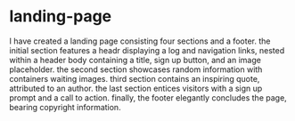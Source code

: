 # landing-page
I have created a landing page consisting four sections and a footer. the initial section features a headr displaying a log and navigation links, nested within a header body containing a title, sign up button, and an image placeholder. the second section showcases random information with containers waiting images. third section contains an inspiring quote, attributed to an author. the last section entices visitors with a sign up prompt and a call to action. finally, the footer elegantly concludes the page, bearing copyright information.